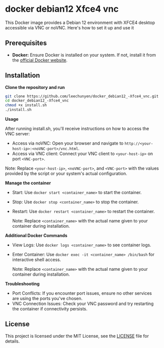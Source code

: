 # docker debian12 Xfce4 vnc

This Docker image provides a Debian 12 environment with XFCE4 desktop accessible via VNC or noVNC. Here's how to set it up and use it

## Prerequisites

- **Docker:** Ensure Docker is installed on your system. If not, install it from the [official Docker website](https://docs.docker.com/get-docker/).

## Installation

**Clone the repository and run**

   ```sh
   git clone https://github.com/leechunyen/docker_debian12_-Xfce4_vnc.git
   cd docker_debian12_-Xfce4_vnc
   chmod +x install.sh
   ./install.sh
   ```

**Usage**

   After running install.sh, you'll receive instructions on how to access the VNC server:

  - Access via noVNC: Open your browser and navigate to `http://<your-host-ip>:<noVNC-port>/vnc.html`.
  - Access via VNC client: Connect your VNC client to `<your-host-ip>` on port `<VNC-port>`.
  
   Note: Replace `<your-host-ip>`, `<noVNC-port>`, and `<VNC-port>` with the values provided by the script or your system's actual configuration.

**Manage the container**
  - Start: Use `docker start <container_name>` to start the container.
  - Stop: Use `docker stop <container_name>` to stop the container.
  - Restart: Use `docker restart <container_name>` to restart the container.
   
    Note: Replace `<container_name>` with the actual name given to your container during installation.


**Additional Docker Commands**
  - View Logs: Use `docker logs <container_name>` to see container logs.
  - Enter Container: Use `docker exec -it <container_name> /bin/bash` for interactive shell access.
   
    Note: Replace `<container_name>` with the actual name given to your container during installation.

**Troubleshooting**
  - Port Conflicts: If you encounter port issues, ensure no other services are using the ports you've chosen.
  - VNC Connection Issues: Check your VNC password and try restarting the container if connectivity persists.
  
## License
  This project is licensed under the MIT License, see the [LICENSE](LICENSE) file for details.
